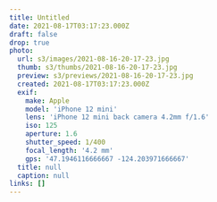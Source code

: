 ```yaml
---
title: Untitled
date: 2021-08-17T03:17:23.000Z
draft: false
drop: true
photo:
  url: s3/images/2021-08-16-20-17-23.jpg
  thumb: s3/thumbs/2021-08-16-20-17-23.jpg
  preview: s3/previews/2021-08-16-20-17-23.jpg
  created: 2021-08-17T03:17:23.000Z
  exif:
    make: Apple
    model: 'iPhone 12 mini'
    lens: 'iPhone 12 mini back camera 4.2mm f/1.6'
    iso: 125
    aperture: 1.6
    shutter_speed: 1/400
    focal_length: '4.2 mm'
    gps: '47.1946116666667 -124.203971666667'
  title: null
  caption: null
links: []
---
```

